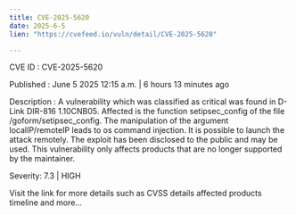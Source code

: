 ```yaml
---
title: CVE-2025-5620
date: 2025-6-5
lien: "https://cvefeed.io/vuln/detail/CVE-2025-5620"

---
```


CVE ID : CVE-2025-5620

Published :  June 5
2025
12:15 a.m. | 6 hours
13 minutes ago

Description : A vulnerability
which was classified as critical
was found in D-Link DIR-816 1.10CNB05. Affected is the function setipsec_config of the file /goform/setipsec_config. The manipulation of the argument localIP/remoteIP leads to os command injection. It is possible to launch the attack remotely. The exploit has been disclosed to the public and may be used. This vulnerability only affects products that are no longer supported by the maintainer.

Severity: 7.3 | HIGH

Visit the link for more details
such as CVSS details
affected products
timeline
and more...
